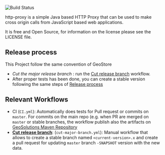 ![Build Status](https://github.com/geosolutions-it/http-proxy/actions/workflows/CI.yml/badge.svg)


http-proxy is a simple Java based HTTP Proxy that can be used to make cross origin calls from JavaScript based web applications.

It is free and Open Source, for information on the license please see the LICENSE file.

## Release process 

This Project follow the same convention of GeoStore

- *Cut the major release branch* : run the [Cut release branch](https://github.com/geosolutions-it/http-proxy/actions/workflows/cut-major-branch.yml) workflow.
- After proper tests has been done, you can create a stable version following the same steps of [Release process](https://github.com/geosolutions-it/geostore/wiki/Release-Process)

## Relevant Workflows

- CI (`CI.yml`): Automatically does tests for Pull request or commits on `master`. For commits on the main repo (e.g. when PR are merged on `master` or stable branches, the workflow publish also the artifacts on [GeoSolutions Maven Repository](https://maven.geo-solutions.it)
- **[Cut release branch](https://github.com/geosolutions-it/http-proxy/actions/workflows/cut-major-branch.yml)**: (`cut-major-branch.yml`): Manual workflow that allows to create a stable branch named `<current-version>.x` and create a pull request for updating `master` branch `-SNAPSHOT` version with the new data. 
